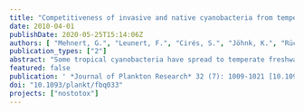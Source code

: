 ```yaml
---
title: "Competitiveness of invasive and native cyanobacteria from temperate freshwaters under various light and temperature conditions"
date: 2010-04-01
publishDate: 2020-05-25T15:14:06Z
authors: [ "Mehnert, G.", "Leunert, F.", "Cirés, S.", "Jöhnk, K.", "Rücker, J.", "Nixdorf, B.", "Wiedner, C." ]
publication_types: ["2"]
abstract: "Some tropical cyanobacteria have spread to temperate freshwaters during the last decades. To evaluate their further development in temperate lakes, we studied the temperature- and light-dependent growth of three invasive (Cylindrospermopsis raciborskii, Anabaena bergii and Aphanizomenon aphanizomenoides) and three native (Aphanizomenon gracile, Aphanizomenon flos-aquae and Anabaena macrospora) cyanobacterial species (Nostocales) from German lakes. We also included one potentially invasive (Aphanizomenon ovalisporum) Nostocales species. We conducted semi-continuous culture experiments and a microcosm experiment along a natural light gradient. Temperature data were used to design a model to simulate the development of selected species according to three temperature scenarios (past, present and future). Native species had significantly higher growth rates than invasive species and the potential invader A. ovalisporum at low temperatures (<= 10 °C), while the opposite was true at high temperatures (>= 35 °C). Maximum growth rates of A. ovalisporum, A. aphanizomenoides and C. raciborskii were clearly higher than those of A. bergii and the native species. Regarding light-dependent growth, significant differences were found between single species but not between all native and invasive species. The model simulation demonstrates a shift in dominance from the native A. gracile in the historic scenario to C. raciborskii populations in the future scenario, in which also the potential invader A. ovalisporum is able to establish populations in temperate lakes. Our findings suggest that any further temperature increase would promote the growth and development of Nostocales species in general, and that of the invasive species in particular, and would enable a more northward expansion of A. ovalisporum."
featured: false
publication: ' *Journal of Plankton Research* 32 (7): 1009-1021 [10.1093/plankt/fbq033](https://doi.org/10.1093/plankt/fbq033)'
doi: "10.1093/plankt/fbq033"
projects: ["nostotox"]
---
```


